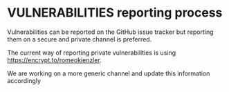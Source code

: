 # VULNERABILITIES reporting process

Vulnerabilities can be reported on the GitHub issue tracker but reporting them on a secure and private channel is preferred. 

The current way of reporting private vulnerabilities is using https://encrypt.to/romeokienzler.

We are working on a more generic channel and update this information accordingly
